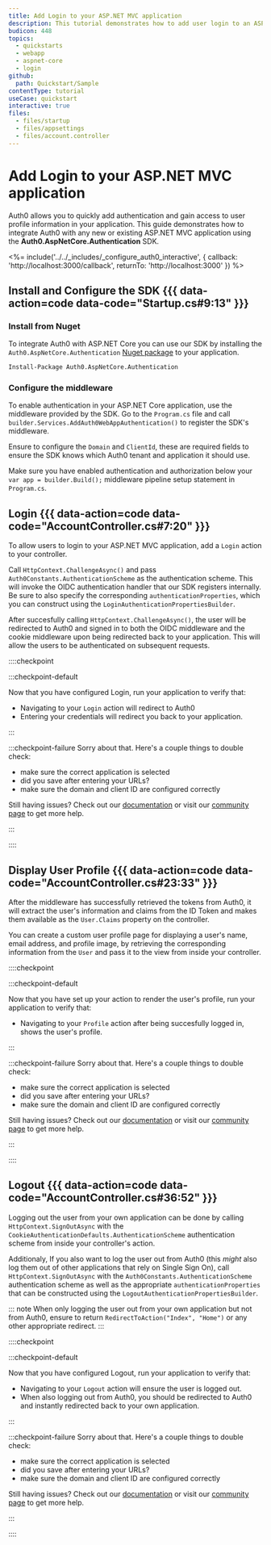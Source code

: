 ```yaml
---
title: Add Login to your ASP.NET MVC application
description: This tutorial demonstrates how to add user login to an ASP.NET Core application.
budicon: 448
topics:
  - quickstarts
  - webapp
  - aspnet-core
  - login
github:
  path: Quickstart/Sample
contentType: tutorial
useCase: quickstart
interactive: true
files:
  - files/startup
  - files/appsettings
  - files/account.controller
---
```


# Add Login to your ASP.NET MVC application

Auth0 allows you to quickly add authentication and gain access to user profile information in your application. This guide demonstrates how to integrate Auth0 with any new or existing ASP.NET MVC application using the **Auth0.AspNetCore.Authentication** SDK. 

<%= include('../../_includes/_configure_auth0_interactive', { 
  callback: 'http://localhost:3000/callback',
  returnTo: 'http://localhost:3000'
}) %>

## Install and Configure the SDK {{{ data-action=code data-code="Startup.cs#9:13" }}}

### Install from Nuget

To integrate Auth0 with ASP.NET Core you can use our SDK by installing the `Auth0.AspNetCore.Authentication` [Nuget package](https://www.nuget.org/packages/Auth0.AspNetCore.Authentication/) to your application.

```bash
Install-Package Auth0.AspNetCore.Authentication
```

### Configure the middleware

To enable authentication in your ASP.NET Core application, use the middleware provided by the SDK. Go to the `Program.cs` file and call `builder.Services.AddAuth0WebAppAuthentication()` to register the SDK's middleware.

Ensure to configure the `Domain` and `ClientId`, these are required fields to ensure the SDK knows which Auth0 tenant and application it should use.

Make sure you have enabled authentication and authorization below your `var app = builder.Build();` middleware pipeline setup statement in `Program.cs`.
## Login {{{ data-action=code data-code="AccountController.cs#7:20" }}}

To allow users to login to your ASP.NET MVC application, add a `Login` action to your controller.

Call `HttpContext.ChallengeAsync()` and pass `Auth0Constants.AuthenticationScheme` as the authentication scheme. This will invoke the OIDC authentication handler that our SDK registers internally. Be sure to also specify the corresponding `authenticationProperties`, which you can construct using the `LoginAuthenticationPropertiesBuilder`.

After succesfully calling `HttpContext.ChallengeAsync()`, the user will be redirected to Auth0 and signed in to both the OIDC middleware and the cookie middleware upon being redirected back to your application. This will allow the users to be authenticated on subsequent requests.

::::checkpoint

:::checkpoint-default

Now that you have configured Login, run your application to verify that:
* Navigating to your `Login` action will redirect to Auth0
* Entering your credentials will redirect you back to your application.

:::

:::checkpoint-failure
Sorry about that. Here's a couple things to double check:
* make sure the correct application is selected
* did you save after entering your URLs?
* make sure the domain and client ID are configured correctly

Still having issues? Check out our [documentation](https://auth0.com/docs) or visit our [community page](https://community.auth0.com) to get more help.

:::

::::

## Display User Profile {{{ data-action=code data-code="AccountController.cs#23:33" }}}

After the middleware has successfully retrieved the tokens from Auth0, it will extract the user's information and claims from the ID Token and makes them available as the `User.Claims` property on the controller.

You can create a custom user profile page for displaying a user's name, email address, and profile image, by retrieving the corresponding information from the `User` and pass it to the view from inside your controller.

::::checkpoint

:::checkpoint-default

Now that you have set up your action to render the user's profile, run your application to verify that:
* Navigating to your `Profile` action after being succesfully logged in, shows the user's profile.

:::

:::checkpoint-failure
Sorry about that. Here's a couple things to double check:
* make sure the correct application is selected
* did you save after entering your URLs?
* make sure the domain and client ID are configured correctly

Still having issues? Check out our [documentation](https://auth0.com/docs) or visit our [community page](https://community.auth0.com) to get more help.

:::

::::

## Logout {{{ data-action=code data-code="AccountController.cs#36:52" }}}

Logging out the user from your own application can be done by calling `HttpContext.SignOutAsync` with the `CookieAuthenticationDefaults.AuthenticationScheme` authentication scheme from inside your controller's action.

Additionaly, If you also want to log the user out from Auth0 (this *might* also log them out of other applications that rely on Single Sign On), call `HttpContext.SignOutAsync` with the `Auth0Constants.AuthenticationScheme` authentication scheme as well as the appropriate `authenticationProperties` that can be constructed using the `LogoutAuthenticationPropertiesBuilder`.

::: note
When only logging the user out from your own application but not from Auth0, ensure to return `RedirectToAction("Index", "Home")` or any other appropriate redirect.
:::

::::checkpoint

:::checkpoint-default

Now that you have configured Logout, run your application to verify that:
* Navigating to your `Logout` action will ensure the user is logged out.
* When also logging out from Auth0, you should be redirected to Auth0 and instantly redirected back to your own application.

:::

:::checkpoint-failure
Sorry about that. Here's a couple things to double check:
* make sure the correct application is selected
* did you save after entering your URLs?
* make sure the domain and client ID are configured correctly

Still having issues? Check out our [documentation](https://auth0.com/docs) or visit our [community page](https://community.auth0.com) to get more help.

:::

::::
